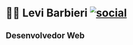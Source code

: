 
# 👨‍💻 Levi Barbieri  [![social](https://img.shields.io/badge/--grey?style=flat&logo=linkedin&logoColor=blue)](https://www.linkedin.com/in/levi-barbieri/)

## Desenvolvedor Web 
